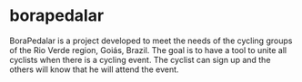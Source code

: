 # borapedalar
BoraPedalar is a project developed to meet the needs of the cycling groups of the Rio Verde region, Goiás, Brazil. The goal is to have a tool to unite all cyclists when there is a cycling event. The cyclist can sign up and the others will know that he will attend the event.
